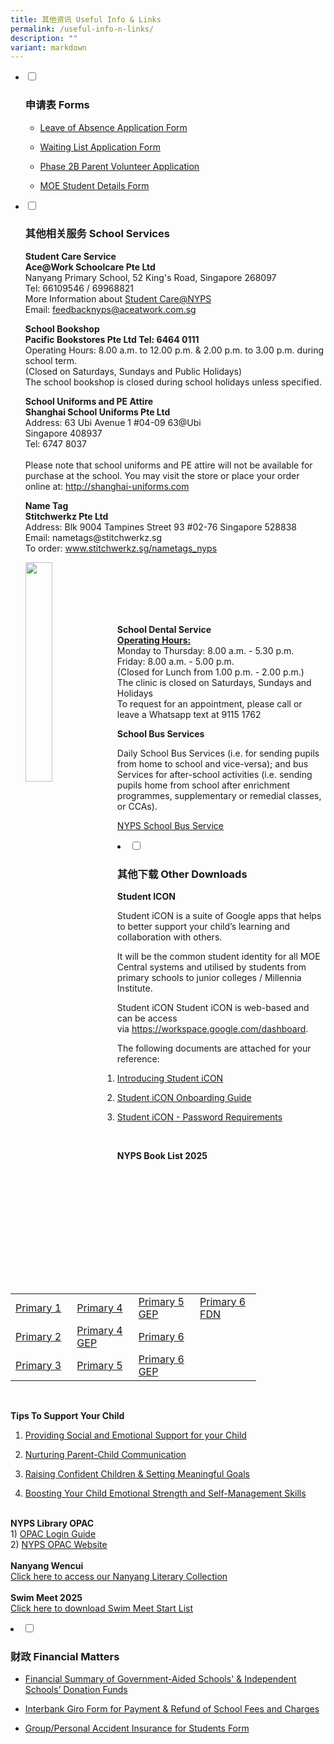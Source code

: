 ```yaml
---
title: 其他资讯 Useful Info & Links
permalink: /useful-info-n-links/
description: ""
variant: markdown
---
```

<ul class="jekyllcodex_accordion">
<li><input id="accordion1" type="checkbox">  
<label for="accordion1"><h3>申请表 Forms</h3></label><div>
<p>
</p><ul>
	<li>
	<p><a href="https://form.gov.sg/67caa86c294570caebe4537d" rel="noopener" target="_blank">Leave of Absence Application Form</a></p>
	</li>
	<li>
	<p><a href="https://form.gov.sg/67caa90a242cb9b8c3c85316" rel="noopener" target="_blank">Waiting List Application Form</a></p>
	</li>
	<li>
	<p><a href="https://form.gov.sg/67caa9a2ab04850beb0a1ea2" rel="noopener" target="_blank">Phase 2B Parent Volunteer Application</a></p>
	</li>
	<li>
	<p><a href="https://pg.moe.edu.sg/forms/sdf" rel="noopener" target="_blank">MOE Student Details Form</a></p>
	</li>
</ul><p></p></div></li>
<li><input id="accordion2" type="checkbox">  
<label for="accordion2">
<h3>其他相关服务 School Services</h3></label><div>
<p><strong>Student Care Service</strong><br>
<strong>Ace@Work Schoolcare Pte Ltd</strong><br>
Nanyang Primary School, 52 King's Road, Singapore 268097<br>
Tel: 66109546 / 69968821<br>
More Information about&nbsp;<a href="https://www.aceatwork.com.sg/ace268097">Student Care@NYPS</a><br>
Email:&nbsp;<a href="mailto:feedbacknyps@aceatwork.com.sg">feedbacknyps@aceatwork.com.sg</a><br>

</p><p><strong>School Bookshop</strong><br>
<strong>Pacific Bookstores Pte Ltd Tel: 6464 0111</strong><br>
Operating Hours: 8.00 a.m. to 12.00 p.m. &amp; 2.00 p.m. to 3.00 p.m. during school term.<br>
(Closed on Saturdays, Sundays and Public Holidays)<br>
The school bookshop is closed during school holidays unless specified.</p>

<p><strong>School Uniforms and PE Attire</strong><br>
<strong>Shanghai School Uniforms Pte Ltd</strong><br>
Address: 63 Ubi Avenue 1 #04-09 63@Ubi<br>
Singapore 408937<br>
Tel: 6747 8037<br>
<br>
Please note that school uniforms and PE attire will not be available for purchase at the school. You may visit the store or place your order online at: <a href="http://shanghai-uniforms.com" rel="noopener" target="_blank">http://shanghai-uniforms.com</a></p> 

<p><strong>Name Tag</strong><br>
<strong>Stitchwerkz Pte Ltd</strong><br>
Address: Blk 9004 Tampines Street 93 #02-76 Singapore 528838<br>
Email: nametags@stitchwerkz.sg<br>
To order:&nbsp;<a href="http://www.stitchwerkz.sg/nametags_nyps">www.stitchwerkz.sg/nametags_nyps</a></p>
<img src="https://www.nyps.moe.edu.sg/images/name%20tag.png" style="width:30%" align="left"><p></p>
<br>
<br>
<br>
<br>
<p><br>
<strong>School Dental Service</strong><br>
<u><strong>Operating Hours:</strong></u><br>
Monday to Thursday: 8.00 a.m. - 5.30 p.m.<br>
Friday: 8.00 a.m. - 5.00 p.m.<br>
(Closed for Lunch from 1.00 p.m. - 2.00 p.m.)<br>
The clinic is closed on Saturdays, Sundays and Holidays&nbsp;<br>
To request for an appointment, please call or leave a Whatsapp text at 9115 1762</p>

<p><strong>School Bus Services</strong><br>
</p></div></li>
Daily School Bus Services (i.e. for sending pupils from home to school and vice-versa); and bus Services for after-school activities (i.e. sending pupils home from school after enrichment programmes, supplementary or remedial classes, or CCAs). 
<p><a href="/files/nyps%20-%20school%20bus%20services%20for%202023%20-%202025.pdf" rel="noopener" target="_blank">NYPS School Bus Service</a></p>
</ul><p></p>
<li><input id="accordion3" type="checkbox">  
<label for="accordion3"><h3>其他下载 Other Downloads</h3></label><div>
<p>
</p><p><strong>Student ICON</strong></p>

<p>Student iCON is a suite of Google apps that helps to better support your child’s learning and collaboration with others.&nbsp;</p>

<p>It will be the common student identity for all MOE Central systems and utilised by students from primary schools to junior colleges / Millennia Institute.</p>

<p>Student iCON Student iCON is web-based and can be access via&nbsp;<a href="https://workspace.google.com/dashboard" rel="noopener" target="_blank">https://workspace.google.com/dashboard</a>.</p>

<p>The following documents are attached for your reference:</p>

<ol>
	<li>
	<p><a href="/files/StudentLearningSpace/introducingstudenticon.pdf" rel="noopener" target="_blank">Introducing Student iCON</a></p>
	</li>
	<li>
	<p><a href="/files/StudentLearningSpace/studenticononboardingguide.pdf" rel="noopener" target="_blank">Student iCON Onboarding Guide</a></p>
	</li>
	<li>
	<p><a href="/files/StudentLearningSpace/studenticononboardingguide.pdf" rel="noopener" target="_blank">Student iCON - Password Requirements</a></p>
	</li>
</ol>

<p>&nbsp;</p>

<p><strong>NYPS Book List 2025</strong></p>

<table style="width:393.333px">
	<tbody>
		<tr>
			<td style="width:170px"><a href="/files/Booklist/2025P1.pdf" rel="noopener noreferrer" target="_blank">Primary 1</a></td>
			<td style="width:170px"><a href="/files/Booklist/2025P4.pdf" rel="noopener noreferrer" target="_blank">Primary 4</a></td>
			<td style="width:170px"><a href="/files/Booklist/2025P5GEP.pdf" rel="noopener noreferrer" target="_blank">Primary 5 GEP</a></td>
			<td style="width:170px"><a href="/files/Booklist/2025P6FDN.pdf" rel="noopener noreferrer" target="_blank">Primary 6 FDN</a></td>
		</tr>
		<tr>
			<td style="width:170px"><a href="/files/Booklist/2025P2.pdf" rel="noopener noreferrer" target="_blank">Primary 2</a></td>
			<td style="width:170px"><a href="/files/Booklist/2025P4GEP.pdf" rel="noopener noreferrer" target="_blank">Primary 4 GEP</a></td>
			<td style="width:170px"><a href="/files/Booklist/2025P6.pdf" rel="noopener noreferrer" target="_blank">Primary 6</a></td>
			<td style="width:170px">&nbsp;</td>
		</tr>
		<tr>
			<td style="width:170px"><a href="/files/Booklist/2025P3.pdf" rel="noopener noreferrer" target="_blank">Primary 3</a></td>
			<td style="width:170px"><a href="/files/Booklist/2025P5.pdf" rel="noopener noreferrer" target="_blank">Primary 5</a></td>
			<td style="width:170px"><a href="/files/Booklist/2025P6GEP.pdf" rel="noopener noreferrer" target="_blank">Primary 6 GEP</a></td>
			<td style="width:170px">&nbsp;</td>
		</tr>
	</tbody>
</table>
<p>&nbsp;</p>
<p><strong>Tips To Support Your Child</strong></p>
<ol>
	<li>
	<p><a href="/files/Tipstosupportyourchild/overviewofparentengagementresourcesposters_i.pdf">Providing Social and Emotional Support for your Child</a></p>
	</li>
	<li>
	<p><a href="/files/Tipstosupportyourchild/nurturingparentchildcommunication.pdf" rel="noopener" target="_blank">Nurturing Parent-Child Communication</a></p>
	</li>
	<li>
	<p><a href="/files/Tipstosupportyourchild/raisingconfidentchildrennsettingmeaningfulgoals.pdf" rel="noopener" target="_blank">Raising Confident Children &amp; Setting Meaningful Goals</a></p>
	</li>
	<li>
	<p><a href="/files/Tipstosupportyourchild/boostingyourchildemotionalstrenghtandselfmanagementskills.pdf" rel="noopener" target="_blank">Boosting Your Child Emotional Strength and Self-Management Skills</a></p>
	</li>
</ol>
<br>
		<strong>NYPS Library OPAC</strong>
	<br>1) <a href="/files/For%20NYPS%20webpage%20OPAC%20login%20guide.pdf" rel="noopener" target="_blank">OPAC Login Guide</a><br>
2) <a href="https://schoolibrary.moe.edu.sg/nanyangpri" rel="noopener" target="_blank">NYPS OPAC Website</a>
	<br>
	<br>
	<strong>Nanyang Wencui</strong>
<br><a href="https://sites.google.com/moe.edu.sg/wencui/2025%E5%B9%B4?authuser=0" rel="noopener" target="_blank">Click here to access our Nanyang Literary Collection</a><br>
	<br>
	<strong>Swim Meet 2025</strong>
<br><a href="/files/2025_NYPS_Swimming_Meet_Start_List__1_.pdf" rel="noopener" target="_blank">Click here to download Swim Meet Start List</a><br>
<p></p></div>
</li><li><input id="accordion4" type="checkbox">  
<label for="accordion4"><h3>财政 Financial Matters</h3></label><div>
<p>
</p><ul>
	<li>
	<p><a href="https://www.moe.gov.sg/about-us/organisation-structure/fpd/financial-summary" rel="noopener" target="_blank">Financial Summary of Government-Aided Schools' &amp; Independent Schools’ Donation Funds</a></p>
	</li>
	<li>
	<p><a href="https://www.nyps.moe.edu.sg/files/Application%20Form%20for%20Interbank%20Giro%20(for%20Payment%20&amp;%20Refund%20of%20School%20Fees%20and%20Charges).pdf" rel="noopener" target="_blank">Interbank Giro Form for Payment &amp; Refund of School Fees and Charges</a></p>
	</li>
	<li>
	<p><a href="https://www.income.com.sg/studentgpa" rel="noopener" target="_blank">Group/Personal Accident Insurance for Students Form</a></p>
	</li><p></p></ul>
</div></li>